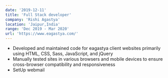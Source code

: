```yaml
---
date: '2019-12-11'
title: 'Full Stack developer'
company: 'Rishi Agastya'
location: 'Jaipur,India'
range: 'Dec 2019 - Mar 2020'
url: 'https://www.eagastya.com/'
---
```


- Developed and maintained code for eagastya client websites primarily using HTML, CSS, Sass, JavaScript, and jQuery
- Manually tested sites in various browsers and mobile devices to ensure cross-browser compatibility and responsiveness
- SetUp webmail
